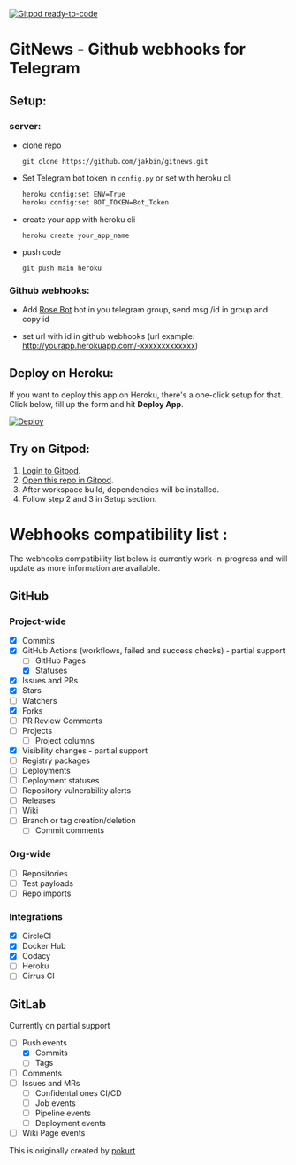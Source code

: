 [![Gitpod ready-to-code](https://img.shields.io/badge/Gitpod-ready--to--code-blue?logo=gitpod)](https://gitpod.io/#https://github.com/jakbin/GitNews)

# GitNews - Github webhooks for Telegram

## Setup:

### server:

- clone repo 
  
  ```shell
  git clone https://github.com/jakbin/gitnews.git
  ```

- Set Telegram bot token in `config.py`
  or
  set with heroku cli
  
  ```sh
  heroku config:set ENV=True
  heroku config:set BOT_TOKEN=Bot_Token
  ```

- create your app with heroku cli
  
  ```shell
  heroku create your_app_name
  ```

- push code
  
  ```shell
  git push main heroku
  ```

### Github webhooks:

- Add [Rose Bot](https://t.me/MissRose_bot) bot in you telegram group, send msg /id in group and copy id

- set url with id in github webhooks (url example: http://yourapp.herokuapp.com/-xxxxxxxxxxxxx)

## Deploy on Heroku:

If you want to deploy this app on Heroku, there's a one-click setup for that. Click below, fill up the form and hit **Deploy App**.

[![Deploy](https://www.herokucdn.com/deploy/button.svg)](https://heroku.com/deploy?template=https://github.com/jakbin/GitNews)

## Try on Gitpod:

1. [Login to Gitpod](https://gitpod.io/login).
2. [Open this repo in Gitpod](https://gitpod.io/#github.com/pokurt/GitGram).
3. After workspace build, dependencies will be installed.
4. Follow step 2 and 3 in Setup section.

# Webhooks compatibility list :

The webhooks compatibility list below is currently work-in-progress and will update as more information are available.

## GitHub

### Project-wide

- [x] Commits
- [x] GitHub Actions (workflows, failed and success checks) - partial support
  - [ ] GitHub Pages
  - [x] Statuses
- [x] Issues and PRs
- [x] Stars
- [ ] Watchers
- [x] Forks
- [ ] PR Review Comments
- [ ] Projects
  - [ ] Project columns
- [x] Visibility changes - partial support
- [ ] Registry packages
- [ ] Deployments
- [ ] Deployment statuses
- [ ] Repository vulnerability alerts
- [ ] Releases
- [ ] Wiki
- [ ] Branch or tag creation/deletion
  - [ ] Commit comments

### Org-wide

- [ ] Repositories
- [ ] Test payloads
- [ ] Repo imports

### Integrations

- [x] CircleCI
- [x] Docker Hub
- [x] Codacy
- [ ] Heroku
- [ ] Cirrus CI

## GitLab

Currently on partial support

  - [ ] Push events
    - [x] Commits
    - [ ] Tags
  - [ ] Comments
  - [ ] Issues and MRs
      - [ ] Confidental ones
  CI/CD
    - [ ] Job events
    - [ ] Pipeline events
    - [ ] Deployment events
  - [ ] Wiki Page events

This is originally created by [pokurt](https://github.com/pokurt/GitGram)